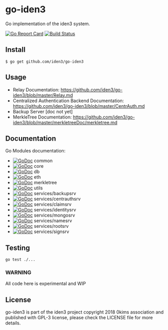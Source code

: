 # go-iden3

Go implementation of the iden3 system.

[![Go Report Card](https://goreportcard.com/badge/github.com/iden3/go-iden3)](https://goreportcard.com/report/github.com/iden3/go-iden3)
[![Build Status](https://travis-ci.org/iden3/go-iden3.svg?branch=master)](https://travis-ci.org/iden3/go-iden3)

## Install
```
$ go get github.com/iden3/go-iden3
```

## Usage
- Relay Documentation: https://github.com/iden3/go-iden3/blob/master/Relay.md
- Centralized Authentication Backend Documentation: https://github.com/iden3/go-iden3/blob/master/CentrAuth.md
- Backup Server [doc not yet]
- MerkleTree Documentation: https://github.com/iden3/go-iden3/blob/master/merkletreeDoc/merkletree.md

## Documentation

Go Modules documentation:
- [![GoDoc](https://godoc.org/github.com/iden3/go-iden3/common?status.svg)](https://godoc.org/github.com/iden3/go-iden3/common) common
- [![GoDoc](https://godoc.org/github.com/iden3/go-iden3/core?status.svg)](https://godoc.org/github.com/iden3/go-iden3/core) core
- [![GoDoc](https://godoc.org/github.com/iden3/go-iden3/db?status.svg)](https://godoc.org/github.com/iden3/go-iden3/db) db
- [![GoDoc](https://godoc.org/github.com/iden3/go-iden3/eth?status.svg)](https://godoc.org/github.com/iden3/go-iden3/eth) eth
- [![GoDoc](https://godoc.org/github.com/iden3/go-iden3/merkletree?status.svg)](https://godoc.org/github.com/iden3/go-iden3/merkletree) merkletree
- [![GoDoc](https://godoc.org/github.com/iden3/go-iden3/utils?status.svg)](https://godoc.org/github.com/iden3/go-iden3/utils) utils
- [![GoDoc](https://godoc.org/github.com/iden3/go-iden3/services/backupsrv?status.svg)](https://godoc.org/github.com/iden3/go-iden3/services/backupsrv) services/backupsrv
- [![GoDoc](https://godoc.org/github.com/iden3/go-iden3/services/centrauthsrv?status.svg)](https://godoc.org/github.com/iden3/go-iden3/services/centrauthsrv) services/centrauthsrv
- [![GoDoc](https://godoc.org/github.com/iden3/go-iden3/services/claimsrv?status.svg)](https://godoc.org/github.com/iden3/go-iden3/services/claimsrv) services/claimsrv
- [![GoDoc](https://godoc.org/github.com/iden3/go-iden3/services/identitysrv?status.svg)](https://godoc.org/github.com/iden3/go-iden3/services/identitysrv) services/identitysrv
- [![GoDoc](https://godoc.org/github.com/iden3/go-iden3/services/mongosrv?status.svg)](https://godoc.org/github.com/iden3/go-iden3/services/mongosrv) services/mongosrv
- [![GoDoc](https://godoc.org/github.com/iden3/go-iden3/services/namesrv?status.svg)](https://godoc.org/github.com/iden3/go-iden3/services/namesrv) services/namesrv
- [![GoDoc](https://godoc.org/github.com/iden3/go-iden3/services/rootsrv?status.svg)](https://godoc.org/github.com/iden3/go-iden3/services/rootsrv) services/rootsrv
- [![GoDoc](https://godoc.org/github.com/iden3/go-iden3/services/signsrv?status.svg)](https://godoc.org/github.com/iden3/go-iden3/services/signsrv) services/signsrv

## Testing
`go test ./...`



### WARNING
All code here is experimental and WIP

## License
go-iden3 is part of the iden3 project copyright 2018 0kims association and published with GPL-3 license, please check the LICENSE file for more details.

